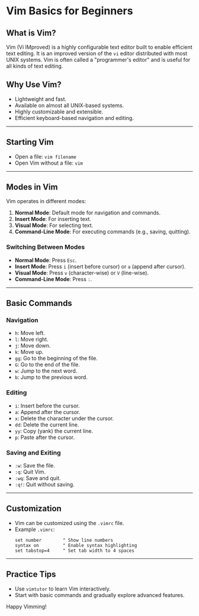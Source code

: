 # Vim Basics for Beginners

## What is Vim?
Vim (Vi IMproved) is a highly configurable text editor built to enable efficient text editing. It is an improved version of the `vi` editor distributed with most UNIX systems. Vim is often called a "programmer's editor" and is useful for all kinds of text editing.

## Why Use Vim?
- Lightweight and fast.
- Available on almost all UNIX-based systems.
- Highly customizable and extensible.
- Efficient keyboard-based navigation and editing.

---

## Starting Vim
- Open a file: `vim filename`
- Open Vim without a file: `vim`

---

## Modes in Vim
Vim operates in different modes:
1. **Normal Mode**: Default mode for navigation and commands.
2. **Insert Mode**: For inserting text.
3. **Visual Mode**: For selecting text.
4. **Command-Line Mode**: For executing commands (e.g., saving, quitting).

### Switching Between Modes
- **Normal Mode**: Press `Esc`.
- **Insert Mode**: Press `i` (insert before cursor) or `a` (append after cursor).
- **Visual Mode**: Press `v` (character-wise) or `V` (line-wise).
- **Command-Line Mode**: Press `:`.

---

## Basic Commands
### Navigation
- `h`: Move left.
- `l`: Move right.
- `j`: Move down.
- `k`: Move up.
- `gg`: Go to the beginning of the file.
- `G`: Go to the end of the file.
- `w`: Jump to the next word.
- `b`: Jump to the previous word.

### Editing
- `i`: Insert before the cursor.
- `a`: Append after the cursor.
- `x`: Delete the character under the cursor.
- `dd`: Delete the current line.
- `yy`: Copy (yank) the current line.
- `p`: Paste after the cursor.

### Saving and Exiting
- `:w`: Save the file.
- `:q`: Quit Vim.
- `:wq`: Save and quit.
- `:q!`: Quit without saving.

---

## Customization
- Vim can be customized using the `.vimrc` file.
- Example `.vimrc`:
    ```vim
    set number        " Show line numbers
    syntax on         " Enable syntax highlighting
    set tabstop=4     " Set tab width to 4 spaces
    ```

---

## Practice Tips
- Use `vimtutor` to learn Vim interactively.
- Start with basic commands and gradually explore advanced features.

Happy Vimming!